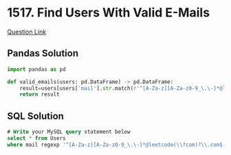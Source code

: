 # 1517. Find Users With Valid E-Mails
[Question Link](https://leetcode.com/problems/find-users-with-valid-e-mails/)

## Pandas Solution
```python
import pandas as pd

def valid_emails(users: pd.DataFrame) -> pd.DataFrame:
    result=users[users['mail'].str.match(r'^[A-Za-z][A-Za-z0-9_\.\-]*@leetcode\.com$')]
    return result
```
## SQL Solution
```sql
# Write your MySQL query statement below
select * from Users
where mail regexp '^[A-Za-z][A-Za-z0-9_\.\-]*@leetcode(\\?com)?\\.com$'
```
